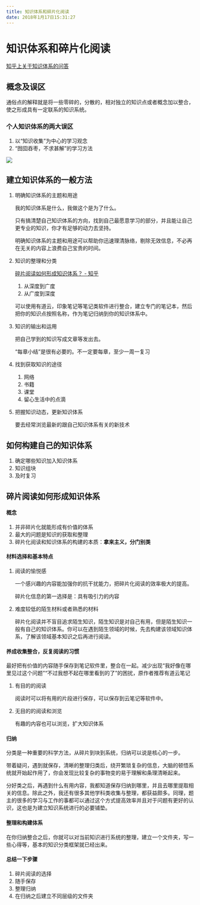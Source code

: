 ```yaml
---
title: 知识体系和碎片化阅读
date: 2018年1月17日15:31:27
---
```

# 知识体系和碎片化阅读
[知乎上关于知识体系的问答](https://www.zhihu.com/question/19591121)
## 概念及误区
通俗点的解释就是将一些零碎的，分散的，相对独立的知识点或者概念加以整合，使之形成具有一定联系的知识系统。

### 个人知识体系的两大误区
1. 以“知识收集”为中心的学习观念
2. “囫囵吞枣，不求甚解”的学习方法

![](https://pic2.zhimg.com/50/v2-fde7d30ff017536a0895edcd026d6b91_hd.jpg)


## 建立知识体系的一般方法
1. 明确知识体系的主题和用途
	
    我的知识体系是什么，我做这个是为了什么。
    
    只有搞清楚自己知识体系的方向，找到自己最愿意学习的部分，并且能让自己更专业的知识，你才有足够的动力去坚持。
    
    明确知识体系的主题和用途可以帮助你迅速理清脉络，剔除无效信息，不必再在无关的内容上浪费自己宝贵的时间。
2. 知识的整理和分类
	
    [碎片阅读如何形成知识体系？ - 知乎](https://www.zhihu.com/question/22696632/answer/82190516?utm_source=qq&utm_medium=social)
    1. 从深度到广度
    2. 从广度到深度

	可以使用有道云，印象笔记等笔记类软件进行整合，建立专门的笔记本，然后把你的知识点按照名称，作为笔记归纳到你的知识体系中。
3. 知识的输出和运用

	把自己学到的知识写成文章等发出去。
    
    “每章小结”是很有必要的。不一定要每章，至少一周一复习
4. 找到获取知识的途径

	1. 网络
	2. 书籍
	3. 课堂
	4. 留心生活中的点滴
5. 把握知识动态，更新知识体系

	要去经常浏览最新的跟自己知识体系有关的新技术
    
## 如何构建自己的知识体系

1. 确定哪些知识加入知识体系
2. 知识组块
3. 及时复习

## 碎片阅读如何形成知识体系
#### 概念
1. 并非碎片化就能形成有价值的体系
2. 最大的问题是知识的获取和整理
3. 碎片化阅读和知识体系的构建的本质：**拿来主义，分门别类**

#### 材料选择和基本特点
1. 阅读的愉悦感
	
    一个感兴趣的内容能加强你的抗干扰能力，把碎片化阅读的效率极大的提高。
    
    碎片化信息的第一选择是：具有吸引力的内容
2. 难度较低的陌生材料或者熟悉的材料
	
    碎片化阅读并不盲目追求陌生知识，陌生知识是对自己有用，但是陌生知识一般有自己的知识体系。你可以在遇到陌生领域的时候，先去构建该领域知识体系，了解该领域基本知识之后再进行阅读。
    
#### 养成收集整合，反复阅读的习惯
最好把有价值的内容随手保存到笔记软件里，整合在一起。减少出现“我好像在哪里见过这个问题”“不过我想不起在哪里看到的了”的困扰，原作者推荐有道云笔记
1. 有目的的阅读

    阅读时可以将有用的片段进行保存，可以保存到云笔记等软件中。
2. 无目的的阅读和浏览

	有趣的内容也可以浏览，扩大知识体系

#### 归纳
分类是一种重要的科学方法，从碎片到块到系统，归纳可以说是核心的一步。

带着疑问，遇到就保存，清晰的整理归类后，绕开繁琐复杂的信息，大脑的顿悟系统就开始起作用了，你会发现比较复杂的事物变的易于理解和条理清晰起来。

分好类之后，再遇到什么有用内容，我都知道保存归纳到哪里，并且去哪里提取相关的信息。除此之外，我还有很多其他学科类收集与整理，都获益颇多。同理，题主的很多的学习与工作的事都可以通过这个方式提高效率并且对于问题有更好的认识，这也是为建立知识系统进行的必要铺垫。

#### 整理和构建体系
在你归纳整合之后，你就可以对当前知识进行系统的整理，建立一个文件夹，写一些心得等，基本的知识分类框架就已经出来。

#### 总结一下步骤
1. 碎片阅读的选择
2. 随手保存
3. 整理归纳
4. 在归纳之后建立不同层级的文件夹